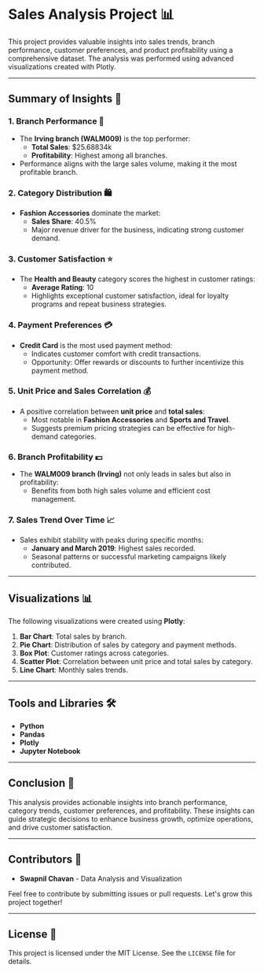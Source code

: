 # Sales Analysis Project 📊

This project provides valuable insights into sales trends, branch performance, customer preferences, and product profitability using a comprehensive dataset. The analysis was performed using advanced visualizations created with Plotly.

---

## Summary of Insights 🚀

### 1. Branch Performance 🏬
- The **Irving branch (WALM009)** is the top performer:
  - **Total Sales**: $25.68834k
  - **Profitability**: Highest among all branches.
- Performance aligns with the large sales volume, making it the most profitable branch.

### 2. Category Distribution 🛍️
- **Fashion Accessories** dominate the market:
  - **Sales Share**: 40.5%
  - Major revenue driver for the business, indicating strong customer demand.

### 3. Customer Satisfaction ⭐
- The **Health and Beauty** category scores the highest in customer ratings:
  - **Average Rating**: 10
  - Highlights exceptional customer satisfaction, ideal for loyalty programs and repeat business strategies.

### 4. Payment Preferences 💳
- **Credit Card** is the most used payment method:
  - Indicates customer comfort with credit transactions.
  - Opportunity: Offer rewards or discounts to further incentivize this payment method.

### 5. Unit Price and Sales Correlation 💰
- A positive correlation between **unit price** and **total sales**:
  - Most notable in **Fashion Accessories** and **Sports and Travel**.
  - Suggests premium pricing strategies can be effective for high-demand categories.

### 6. Branch Profitability 💵
- The **WALM009 branch (Irving)** not only leads in sales but also in profitability:
  - Benefits from both high sales volume and efficient cost management.

### 7. Sales Trend Over Time 📈
- Sales exhibit stability with peaks during specific months:
  - **January and March 2019**: Highest sales recorded.
  - Seasonal patterns or successful marketing campaigns likely contributed.

---

## Visualizations 📊

The following visualizations were created using **Plotly**:
1. **Bar Chart**: Total sales by branch.
2. **Pie Chart**: Distribution of sales by category and payment methods.
3. **Box Plot**: Customer ratings across categories.
4. **Scatter Plot**: Correlation between unit price and total sales by category.
5. **Line Chart**: Monthly sales trends.

---

## Tools and Libraries 🛠️
- **Python**
- **Pandas**
- **Plotly**
- **Jupyter Notebook**

---

## Conclusion 📝
This analysis provides actionable insights into branch performance, category trends, customer preferences, and profitability. These insights can guide strategic decisions to enhance business growth, optimize operations, and drive customer satisfaction.

---

## Contributors 👥
- **Swapnil Chavan** - Data Analysis and Visualization

Feel free to contribute by submitting issues or pull requests. Let's grow this project together!

---

## License 📄
This project is licensed under the MIT License. See the `LICENSE` file for details.
